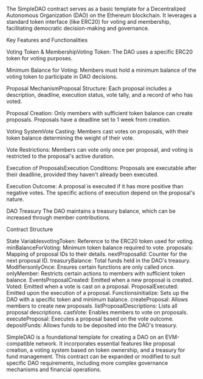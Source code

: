 The SimpleDAO contract serves as a basic template for a Decentralized Autonomous Organization (DAO) on the Ethereum blockchain. It leverages a standard token interface (like ERC20) for voting and membership, facilitating democratic decision-making and governance.



Key Features and Functionalities

Voting Token & MembershipVoting Token:
The DAO uses a specific ERC20 token for voting purposes.

Minimum Balance for Voting:
Members must hold a minimum balance of the voting token to participate in DAO decisions.

Proposal MechanismProposal Structure:
Each proposal includes a description, deadline, execution status, vote tally, and a record of who has voted.

Proposal Creation:
Only members with sufficient token balance can create proposals. Proposals have a deadline set to 1 week from creation.

Voting SystemVote Casting:
Members cast votes on proposals, with their token balance determining the weight of their vote.

Vote Restrictions:
Members can vote only once per proposal, and voting is restricted to the proposal's active duration.

Execution of ProposalsExecution Conditions:
Proposals are executable after their deadline, provided they haven't already been executed.

Execution Outcome:
A proposal is executed if it has more positive than negative votes. The specific actions of execution depend on the proposal's nature.

DAO Treasury
The DAO maintains a treasury balance, which can be increased through member contributions.





Contract Structure


State VariablesvotingToken: Reference to the ERC20 token used for voting.
minBalanceForVoting: Minimum token balance required to vote.
proposals: Mapping of proposal IDs to their details.
nextProposalId: Counter for the next proposal ID.
treasuryBalance: Total funds held in the DAO's treasury.
ModifiersonlyOnce: Ensures certain functions are only called once.
onlyMember: Restricts certain actions to members with sufficient token balance.
EventsProposalCreated: Emitted when a new proposal is created.
Voted: Emitted when a vote is cast on a proposal.
ProposalExecuted: Emitted upon the execution of a proposal.
Functionsinitialize: Sets up the DAO with a specific token and minimum balance.
createProposal: Allows members to create new proposals.
listProposalDescriptions: Lists all proposal descriptions.
castVote: Enables members to vote on proposals.
executeProposal: Executes a proposal based on the vote outcome.
depositFunds: Allows funds to be deposited into the DAO's treasury.




SimpleDAO is a foundational template for creating a DAO on an EVM-compatible network. It incorporates essential features like proposal creation, a voting system based on token ownership, and a treasury for fund management. This contract can be expanded or modified to suit specific DAO requirements, including more complex governance mechanisms and financial operations.